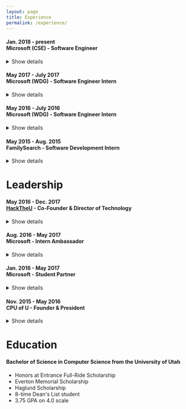 ```yaml
---
layout: page
title: Experience
permalink: /experience/
---
```


#### Jan. 2018 - present <br> Microsoft (CSE) - Software Engineer
<details>
  <summary>
   Show details
  </summary>
  <ul>
    <li>Collaborated on design and implementation of a <a href="https://github.com/Microsoft/cloud-scanner-azure-functions-sample">serverless workflow for monitoring cloud resources</a> and its dependencies (<a href="https://github.com/Microsoft/cloud-scanner">cloud-scanner</a>, <a href="https://github.com/Microsoft/cloud-scanner-generic">cloud-scanner-generic</a> and <a href="https://github.com/Microsoft/cloud-scanner-azure">cloud-scanner-azure</a>).</li>
    <li>Added Azure operations, unit tests and documentation to <a href="https://github.com/capitalone/cloud-custodian">Cloud Custodian</a> open-source Python project, including real-time metric filters, scheduled operations and multi-subscription support</li>
    <li>Developed voice-driven Android application for hands-free control of stationary bicycle</li>
    <li>With one other engineer, added support for message encryption to Java SDK for Azure Key Vault</li>
  </ul>
</details> 

#### May 2017 - July 2017 <br> Microsoft (WDG) - Software Engineer Intern
<details>
  <summary>
   Show details
  </summary>
  <ul>
    <li>Built automated data pipeline for Windows telemetry that was meaningful to the Localization team.</li>
    <li>Implemented clustering workflow to group similar devices within a language population.</li>
    <li>Created metric that determined how many devices each device represented based on the centrality of that device within their respective cluster, <b>allowing team to predict approximate impact the feedback from those devices could have.</b></li>
  </ul>
</details> 

#### May 2016 - July 2016 <br> Microsoft (WDG) - Software Engineer Intern
<details>
  <summary>
   Show details
  </summary>
    <li>Saved team time and money by eliminating need for manual scanning of customer feedbacks.</li>
    <li>Worked alongside internal data science team and beta-tested the newest features of an internal NLP engine, discovering bugs and areas for improvement.</li>
    <li>Finished project early, which allowed me to start laying the groundwork for automatically grouping semantically similar feedbacks and combining them under the same bug.</li>
</details> 

#### May 2015 - Aug. 2015 <br> FamilySearch - Software Development Intern
<details>
  <summary>
   Show details
  </summary>
  <ul>
    <li>Implemented a Java desktop application for a team of non-technical geographical researchers to perform bulk operations on massive dataset of places.</li>
    <li>Application saved thousands of hours of manual entry.</li>
    <li>Initial scope of project was to build a command-line tool to perform operations, but upon meeting the team and hearing their frustrations about using the command-line when they didn't have a technical background, I took it upon myself to add a GUI to the tool, also speeding up the time to learn the tool and use it.</li>
    <li>Finished project 4 weeks ahead of schedule, which gave me the opportunity of participating in the planning, design and prototyping of a REST API to perform similar operations.</li>
  </ul>
</details> 

# Leadership

#### May 2016 - Dec. 2017 <br> [HackTheU](https://hacktheu.com/) - Co-Founder & Director of Technology
<details>
    <summary>
        Show details
    </summary>
    <ul>
        <li>Partnered with <a href="https://johnnyle.me/">Johnny Le</a> and a few friends to create what is now the largest hackathon in the state of Utah</li>
        <li>In our first year, with only a few months of planning, we were able to raise over $17,000 in sponsorship and hosted over 180 participants from across the country</li>
        <li>In our second year, we raised almost $25,000 and hosted over 260 participants</li>
        <li>I was directly responsible for managing the hardware lab, coordinating volunteer and organizer schedules, recruiting tutors for various technologies, and organizing judging of hackathon submissions.</li>
    </ul>
</details>

#### Aug. 2016 - May 2017 <br> Microsoft - Intern Ambassador
<details>
    <summary>
        Show details
    </summary>
    <ul>
        <li>I coordinated with University officials to host Microsoft mini-events that would give students exposure to what it's like to work as an intern at Microsoft.</li>
        <li>I was a resource for recruiters in helping discover top talent from the University of Utah, many of which have gone on to work for and be successful at Microsoft.</li>
    </ul>
</details>

#### Jan. 2016 - May 2017 <br> Microsoft - Student Partner
<details>
    <summary>
        Show details
    </summary>
    <ul>
        <li>I hosted monthly workshops for University students, focusing on Azure and Machine Learning topics, with one soft-skills workshop per semester.</li>
        <li>I collaborated with other student partners across the country on projects and in meetings to discuss our progress.</li>
    </ul>
</details>

#### Nov. 2015 - May 2016 <br> CPU of U - Founder & President
<details>
    <summary>
        Show details
    </summary>
    <ul>
        <li>Founded organization for University of Utah students who wanted to build cool, relevant tools outside of class and learn to function like a real team in a software setting.</li>
        <li>Hosted meetings and planning sessions, acting as scrum master for the team</li>
    </ul>
</details>

# Education

#### Bachelor of Science in Computer Science from the University of Utah
- Honors at Entrance Full-Ride Scholarship
- Everton Memorial Scholarship
- Haglund Scholarship
- 8-time Dean's List student
- 3.75 GPA on 4.0 scale
